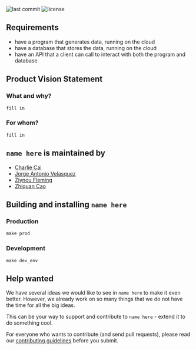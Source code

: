 ![last commit](https://img.shields.io/github/last-commit/https://github.com/Jorge-A-Velasquez/Guild-Manager-Capstone?logo=Github)
![license](https://img.shields.io/github/license/https://github.com/Jorge-A-Velasquez/Guild-Manager-Capstone?logo=GitHub)

## Requirements

- have a program that generates data, running on the cloud
- have a database that stores the data, running on the cloud
- have an API that a client can call to interact with both the program and database


## Product Vision Statement
### What and why?
`fill in`

### For whom?
`fill in`


## `name here` is maintained by
- <a href="https://github.com/charliecai00"> Charlie Cai</a>
- <a href="https://github.com/Jorge-A-Velasquez">Jorge Antonio Velasquez</a>
- <a href="https://github.com/Gorka1">Ziynou Fleming</a>
- <a href="https://github.com">Zhiquan Cao</a>


## Building and installing `name here`
### Production
`make prod`

### Development
`make dev_env`


## Help wanted
We have several ideas we would like to see in `name here` to make it even better. However, we already work on so many things that we do not have the time for all the big ideas.

This can be your way to support and contribute to `name here` - extend it to do something cool.

For everyone who wants to contribute (and send pull requests), please read our [contributing guidelines](./CONTRIBUTING.md) before you submit.